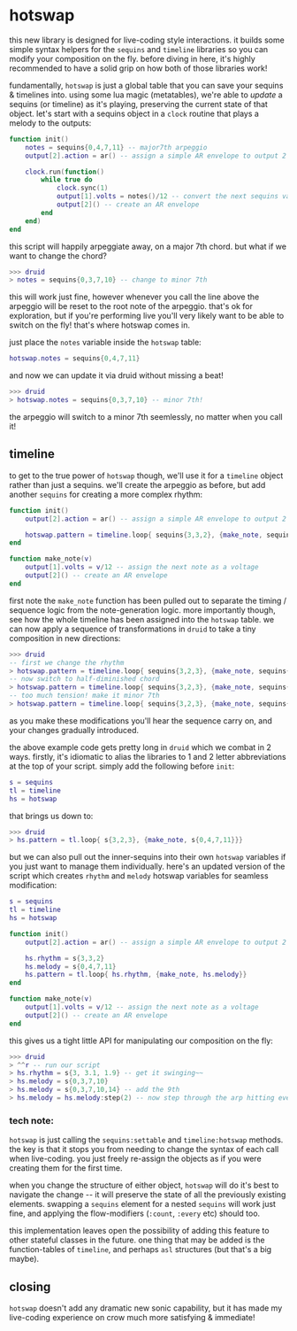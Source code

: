# hotswap

this new library is designed for live-coding style interactions. it builds some simple syntax helpers for the `sequins` and `timeline` libraries so you can modify your composition on the fly. before diving in here, it's highly recommended to have a solid grip on how both of those libraries work!

fundamentally, `hotswap` is just a global table that you can save your sequins & timelines into. using some lua magic (metatables), we're able to *update* a sequins (or timeline) as it's playing, preserving the current state of that object. let's start with a sequins object in a `clock` routine that plays a melody to the outputs:

```lua
function init()
	notes = sequins{0,4,7,11} -- major7th arpeggio
	output[2].action = ar() -- assign a simple AR envelope to output 2

	clock.run(function()
		while true do
			clock.sync(1)
			output[1].volts = notes()/12 -- convert the next sequins value to volts
			output[2]() -- create an AR envelope
		end
	end)
end
```

this script will happily arpeggiate away, on a major 7th chord. but what if we want to change the chord?
```lua
>>> druid
> notes = sequins{0,3,7,10} -- change to minor 7th
```

this will work just fine, however whenever you call the line above the arpeggio will be reset to the root note of the arpeggio. that's ok for exploration, but if you're performing live you'll very likely want to be able to switch on the fly! that's where hotswap comes in.

just place the `notes` variable inside the `hotswap` table:
```lua
hotswap.notes = sequins{0,4,7,11}
```

and now we can update it via druid without missing a beat!
```lua
>>> druid
> hotswap.notes = sequins{0,3,7,10} -- minor 7th!
```
the arpeggio will switch to a minor 7th seemlessly, no matter when you call it!

## timeline

to get to the true power of `hotswap` though, we'll use it for a `timeline` object rather than just a sequins. we'll create the arpeggio as before, but add another `sequins` for creating a more complex rhythm:

```lua
function init()
	output[2].action = ar() -- assign a simple AR envelope to output 2

	hotswap.pattern = timeline.loop{ sequins{3,3,2}, {make_note, sequins{0,4,7,11}}}
end

function make_note(v)
	output[1].volts = v/12 -- assign the next note as a voltage
	output[2]() -- create an AR envelope
end
```

first note the `make_note` function has been pulled out to separate the timing / sequence logic from the note-generation logic. more importantly though, see how the whole timeline has been assigned into the `hotswap` table. we can now apply a sequence of transformations in `druid` to take a tiny composition in new directions:

```lua
>>> druid
-- first we change the rhythm
> hotswap.pattern = timeline.loop{ sequins{3,2,3}, {make_note, sequins{0,4,7,11}}}
-- now switch to half-diminished chord
> hotswap.pattern = timeline.loop{ sequins{3,2,3}, {make_note, sequins{0,3,6,10}}}
-- too much tension! make it minor 7th
> hotswap.pattern = timeline.loop{ sequins{3,2,3}, {make_note, sequins{0,3,7,10}}}
```
as you make these modifications you'll hear the sequence carry on, and your changes gradually introduced.

the above example code gets pretty long in `druid` which we combat in 2 ways. firstly, it's idiomatic to alias the libraries to 1 and 2 letter abbreviations at the top of your script. simply add the following before `init`:
```lua
s = sequins
tl = timeline
hs = hotswap
```

that brings us down to:
```lua
>>> druid
> hs.pattern = tl.loop{ s{3,2,3}, {make_note, s{0,4,7,11}}}
```

but we can also pull out the inner-sequins into their own `hotswap` variables if you just want to manage them individually. here's an updated version of the script which creates `rhythm` and `melody` hotswap variables for seamless modification:

```lua
s = sequins
tl = timeline
hs = hotswap

function init()
	output[2].action = ar() -- assign a simple AR envelope to output 2

	hs.rhythm = s{3,3,2}
	hs.melody = s{0,4,7,11}
	hs.pattern = tl.loop{ hs.rhythm, {make_note, hs.melody}}
end

function make_note(v)
	output[1].volts = v/12 -- assign the next note as a voltage
	output[2]() -- create an AR envelope
end
```

this gives us a tight little API for manipulating our composition on the fly:
```lua
>>> druid
> ^^r -- run our script
> hs.rhythm = s{3, 3.1, 1.9} -- get it swinging~~
> hs.melody = s{0,3,7,10}
> hs.melody = s{0,3,7,10,14} -- add the 9th
> hs.melody = hs.melody:step(2) -- now step through the arp hitting every 2nd note
```

### tech note:

`hotswap` is just calling the `sequins:settable` and `timeline:hotswap` methods. the key is that it stops you from needing to change the syntax of each call when live-coding. you just freely re-assign the objects as if you were creating them for the first time.

when you change the structure of either object, `hotswap` will do it's best to navigate the change -- it will preserve the state of all the previously existing elements. swapping a `sequins` element for a nested `sequins` will work just fine, and applying the flow-modifiers (`:count`, `:every` etc) should too.

this implementation leaves open the possibility of adding this feature to other stateful classes in the future. one thing that may be added is the function-tables of `timeline`, and perhaps `asl` structures (but that's a big maybe).

## closing

`hotswap` doesn't add any dramatic new sonic capability, but it has made my live-coding experience on crow much more satisfying & immediate!
